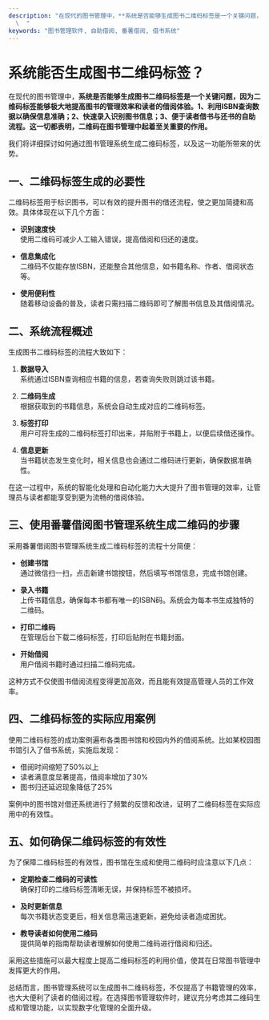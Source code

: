 ```yaml
---
description: "在现代的图书管理中，**系统是否能够生成图书二维码标签是一个关键问题，因为二维码标签能够极大地提高图书的管理效率和读者的借阅体验。1、利用ISBN查询数据以确保信息准确；2、快速录入识别图书信息；3、便于读者借书与还书的自助流程。这一切都表明，二维码在图书管理中起着至关重要的作用。**\
  \  "
keywords: "图书管理软件, 自助借阅, 番薯借阅, 借书系统"
---
```

# 系统能否生成图书二维码标签？

在现代的图书管理中，**系统是否能够生成图书二维码标签是一个关键问题，因为二维码标签能够极大地提高图书的管理效率和读者的借阅体验。1、利用ISBN查询数据以确保信息准确；2、快速录入识别图书信息；3、便于读者借书与还书的自助流程。这一切都表明，二维码在图书管理中起着至关重要的作用。**  

我们将详细探讨如何通过图书管理系统生成二维码标签，以及这一功能所带来的优势。

## 一、二维码标签生成的必要性

二维码标签用于标识图书，可以有效的提升图书的借还流程，使之更加简捷和高效。具体体现在以下几个方面：

- **识别速度快**  
  使用二维码可减少人工输入错误，提高借阅和归还的速度。

- **信息集成化**  
  二维码不仅能存放ISBN，还能整合其他信息，如书籍名称、作者、借阅状态等。

- **使用便利性**  
  随着移动设备的普及，读者只需扫描二维码即可了解图书信息及其借阅情况。

## 二、系统流程概述

生成图书二维码标签的流程大致如下： 

1. **数据导入**  
   系统通过ISBN查询相应书籍的信息，若查询失败则跳过该书籍。

2. **二维码生成**  
   根据获取到的书籍信息，系统会自动生成对应的二维码标签。

3. **标签打印**  
   用户可将生成的二维码标签打印出来，并贴附于书籍上，以便后续借还操作。

4. **信息更新**  
   当书籍状态发生变化时，相关信息也会通过二维码进行更新，确保数据准确性。

在这一过程中，系统的智能化处理和自动化能力大大提升了图书管理的效率，让管理员与读者都能享受到更为流畅的借阅体验。

## 三、使用番薯借阅图书管理系统生成二维码的步骤

采用番薯借阅图书管理系统生成二维码标签的流程十分简便：

- **创建书馆**    
  通过微信扫一扫，点击新建书馆按钮，然后填写书馆信息，完成书馆创建。

- **录入书籍**  
  上传书籍信息，确保每本书都有唯一的ISBN码。系统会为每本书生成独特的二维码。

- **打印二维码**   
  在管理后台下载二维码标签，打印后贴附在书籍封面。

- **开始借阅**  
  用户借阅书籍时通过扫描二维码完成。

这种方式不仅使图书借阅流程变得更加高效，而且能有效提高管理人员的工作效率。

## 四、二维码标签的实际应用案例

使用二维码标签的成功案例遍布各类图书馆和校园内外的借阅系统。比如某校园图书馆引入了借书系统，实施后发现：

- 借阅时间缩短了50%以上
- 读者满意度显著提高，借阅率增加了30%
- 图书归还延迟现象降低了25%

案例中的图书馆对借还系统进行了频繁的反馈和改进，证明了二维码标签在实际应用中的有效性。

## 五、如何确保二维码标签的有效性

为了保障二维码标签的有效性，图书馆在生成和使用二维码时应注意以下几点：

- **定期检查二维码的可读性**  
  确保打印的二维码标签清晰无误，并保持标签不被损坏。

- **及时更新信息**  
  每次书籍状态变更后，相关信息需迅速更新，避免给读者造成困扰。

- **教导读者如何使用二维码**  
  提供简单的指南帮助读者理解如何使用二维码进行借阅和归还。

采用这些措施可以最大程度上提高二维码标签的利用价值，使其在日常图书管理中发挥更大的作用。

总结而言，图书管理系统可以生成图书二维码标签，不仅提高了书籍管理的效率，也大大便利了读者的借阅过程。在选择图书管理软件时，建议充分考虑其二维码生成和管理功能，以实现数字化管理的全面升级。
